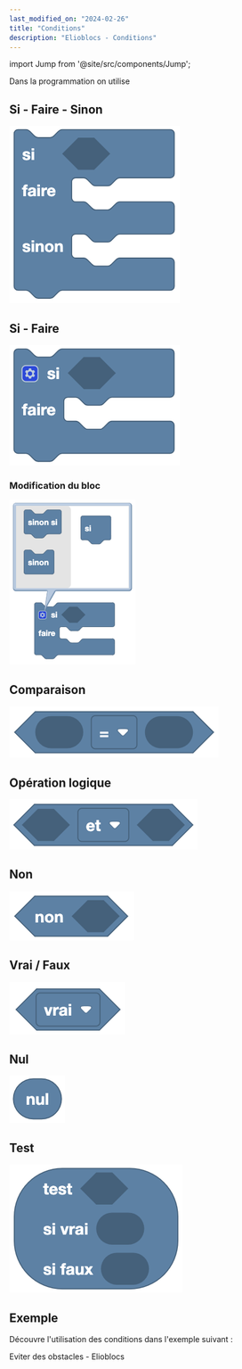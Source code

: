 ```yaml
---
last_modified_on: "2024-02-26"
title: "Conditions"
description: "Elioblocs - Conditions"
---
```


import Jump from '@site/src/components/Jump';


Dans la programmation on utilise 

## Si - Faire - Sinon

![Bloc Si - Faire - Sinon](../../../static/img/elioblocs/blocs/conditions/if-else.png)


## Si - Faire

![Bloc Si - Faire](../../../static/img/elioblocs/blocs/conditions/if.png)


### Modification du bloc

![Mutator du bloc Si](../../../static/img/elioblocs/blocs/conditions/if-mutator.png)

## Comparaison

![Bloc comparaison](../../../static/img/elioblocs/blocs/conditions/est-egal.png)


## Opération logique

![Bloc opération logique](../../../static/img/elioblocs/blocs/conditions/et.png)


## Non

![Bloc Non](../../../static/img/elioblocs/blocs/conditions/no.png)


## Vrai / Faux

![Bloc Vrai / Faux](../../../static/img/elioblocs/blocs/conditions/vrai.png)


## Nul

![Bloc Nul](../../../static/img/elioblocs/blocs/conditions/bloc-nul.png)


## Test

![Bloc Test](../../../static/img/elioblocs/blocs/conditions/test.png)


## Exemple 

Découvre l'utilisation des conditions dans l'exemple suivant :

<Jump to="/docs/tutorial/elioblocs/avoid-obstacles-elioblocs">Eviter des obstacles - Elioblocs</Jump>